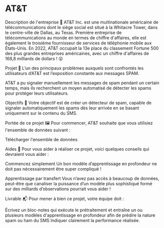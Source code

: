 # AT&T
Description de l'entreprise 📇
AT&T Inc. est une multinationale américaine de télécommunications dont le siège social est situé à la Whitacre Tower, dans le centre-ville de Dallas, au Texas. Première entreprise de télécommunications au monde en termes de chiffre d'affaires, elle est également le troisième fournisseur de services de téléphonie mobile aux États-Unis. En 2022, AT&T occupait la 13e place du classement Fortune 500 des plus grandes entreprises américaines, avec un chiffre d'affaires de 168,8 milliards de dollars ! 😮

Projet 🚧
L’un des principaux problèmes auxquels sont confrontés les utilisateurs d’AT&T est l’exposition constante aux messages SPAM.

AT&T a pu signaler manuellement les messages de spam pendant un certain temps, mais ils recherchent un moyen automatisé de détecter les spams pour protéger leurs utilisateurs.

Objectifs 🎯
Votre objectif est de créer un détecteur de spam, capable de signaler automatiquement les spams dès leur arrivée en se basant uniquement sur le contenu du SMS.

Portée de ce projet 🖼️
Pour commencer, AT&T souhaite que vous utilisiez l'ensemble de données suivant :

Télécharger l'ensemble de données

Aides 🦮
Pour vous aider à réaliser ce projet, voici quelques conseils qui devraient vous aider :

Commencez simplement
Un bon modèle d’apprentissage en profondeur ne doit pas nécessairement être super compliqué !

Apprentissage par transfert
Vous n’avez pas accès à beaucoup de données, peut-être que canaliser la puissance d’un modèle plus sophistiqué formé sur des milliards d’observations pourrait vous aider !

Livrable 📬
Pour mener à bien ce projet, votre équipe doit :

Écrivez un bloc-notes qui exécute le prétraitement et entraîne un ou plusieurs modèles d'apprentissage en profondeur afin de prédire la nature spam ou ham du SMS
Indiquer clairement la performance réalisée.
